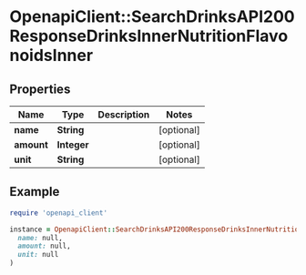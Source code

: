 # OpenapiClient::SearchDrinksAPI200ResponseDrinksInnerNutritionFlavonoidsInner

## Properties

| Name | Type | Description | Notes |
| ---- | ---- | ----------- | ----- |
| **name** | **String** |  | [optional] |
| **amount** | **Integer** |  | [optional] |
| **unit** | **String** |  | [optional] |

## Example

```ruby
require 'openapi_client'

instance = OpenapiClient::SearchDrinksAPI200ResponseDrinksInnerNutritionFlavonoidsInner.new(
  name: null,
  amount: null,
  unit: null
)
```

